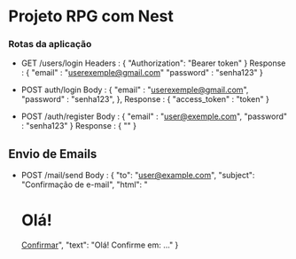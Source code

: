 # Projeto RPG com Nest

### Rotas da aplicação

- GET /users/login
Headers : {  "Authorization": "Bearer token" }
Response : {
  "email" : "userexemple@gmail.com"
  "password" : "senha123"
}

- POST auth/login
Body : {
  "email" : "userexemple@gmail.com",
  "password" : "senha123",
},
Response : {
  "access_token" : "token"
}

- POST /auth/register
Body : {
  "email" : "user@exemple.com",
  "password" : "senha123"
}
Response : {
  ""
}

## Envio de Emails

- POST /mail/send
Body : {
  "to": "user@example.com",
  "subject": "Confirmação de e-mail",
  "html": "<h1>Olá!</h1><a href='...'>Confirmar</a>",
  "text": "Olá! Confirme em: ..."
}
